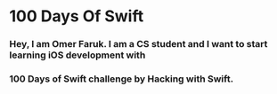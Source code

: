 # 100 Days Of Swift
### Hey, I am Omer Faruk. I am a CS student and I want to start learning iOS development with
### 100 Days of Swift challenge by Hacking with Swift.

